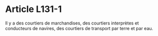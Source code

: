 # Article L131-1

Il y a des courtiers de marchandises, des courtiers interprètes et conducteurs de navires, des courtiers de transport par terre et par eau.